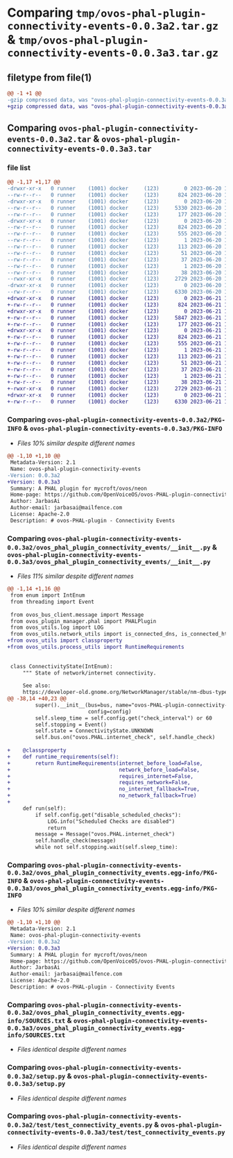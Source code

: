 # Comparing `tmp/ovos-phal-plugin-connectivity-events-0.0.3a2.tar.gz` & `tmp/ovos-phal-plugin-connectivity-events-0.0.3a3.tar.gz`

## filetype from file(1)

```diff
@@ -1 +1 @@
-gzip compressed data, was "ovos-phal-plugin-connectivity-events-0.0.3a2.tar", last modified: Tue Jun 20 15:54:44 2023, max compression
+gzip compressed data, was "ovos-phal-plugin-connectivity-events-0.0.3a3.tar", last modified: Wed Jun 21 15:46:16 2023, max compression
```

## Comparing `ovos-phal-plugin-connectivity-events-0.0.3a2.tar` & `ovos-phal-plugin-connectivity-events-0.0.3a3.tar`

### file list

```diff
@@ -1,17 +1,17 @@
-drwxr-xr-x   0 runner    (1001) docker     (123)        0 2023-06-20 15:54:44.542964 ovos-phal-plugin-connectivity-events-0.0.3a2/
--rw-r--r--   0 runner    (1001) docker     (123)      824 2023-06-20 15:54:44.542964 ovos-phal-plugin-connectivity-events-0.0.3a2/PKG-INFO
-drwxr-xr-x   0 runner    (1001) docker     (123)        0 2023-06-20 15:54:44.542964 ovos-phal-plugin-connectivity-events-0.0.3a2/ovos_phal_plugin_connectivity_events/
--rw-r--r--   0 runner    (1001) docker     (123)     5330 2023-06-20 15:54:35.000000 ovos-phal-plugin-connectivity-events-0.0.3a2/ovos_phal_plugin_connectivity_events/__init__.py
--rw-r--r--   0 runner    (1001) docker     (123)      177 2023-06-20 15:54:39.000000 ovos-phal-plugin-connectivity-events-0.0.3a2/ovos_phal_plugin_connectivity_events/version.py
-drwxr-xr-x   0 runner    (1001) docker     (123)        0 2023-06-20 15:54:44.542964 ovos-phal-plugin-connectivity-events-0.0.3a2/ovos_phal_plugin_connectivity_events.egg-info/
--rw-r--r--   0 runner    (1001) docker     (123)      824 2023-06-20 15:54:44.000000 ovos-phal-plugin-connectivity-events-0.0.3a2/ovos_phal_plugin_connectivity_events.egg-info/PKG-INFO
--rw-r--r--   0 runner    (1001) docker     (123)      555 2023-06-20 15:54:44.000000 ovos-phal-plugin-connectivity-events-0.0.3a2/ovos_phal_plugin_connectivity_events.egg-info/SOURCES.txt
--rw-r--r--   0 runner    (1001) docker     (123)        1 2023-06-20 15:54:44.000000 ovos-phal-plugin-connectivity-events-0.0.3a2/ovos_phal_plugin_connectivity_events.egg-info/dependency_links.txt
--rw-r--r--   0 runner    (1001) docker     (123)      113 2023-06-20 15:54:44.000000 ovos-phal-plugin-connectivity-events-0.0.3a2/ovos_phal_plugin_connectivity_events.egg-info/entry_points.txt
--rw-r--r--   0 runner    (1001) docker     (123)       51 2023-06-20 15:54:44.000000 ovos-phal-plugin-connectivity-events-0.0.3a2/ovos_phal_plugin_connectivity_events.egg-info/requires.txt
--rw-r--r--   0 runner    (1001) docker     (123)       37 2023-06-20 15:54:44.000000 ovos-phal-plugin-connectivity-events-0.0.3a2/ovos_phal_plugin_connectivity_events.egg-info/top_level.txt
--rw-r--r--   0 runner    (1001) docker     (123)        1 2023-06-20 15:54:44.000000 ovos-phal-plugin-connectivity-events-0.0.3a2/ovos_phal_plugin_connectivity_events.egg-info/zip-safe
--rw-r--r--   0 runner    (1001) docker     (123)       38 2023-06-20 15:54:44.542964 ovos-phal-plugin-connectivity-events-0.0.3a2/setup.cfg
--rwxr-xr-x   0 runner    (1001) docker     (123)     2729 2023-06-20 15:54:35.000000 ovos-phal-plugin-connectivity-events-0.0.3a2/setup.py
-drwxr-xr-x   0 runner    (1001) docker     (123)        0 2023-06-20 15:54:44.542964 ovos-phal-plugin-connectivity-events-0.0.3a2/test/
--rw-r--r--   0 runner    (1001) docker     (123)     6330 2023-06-20 15:54:35.000000 ovos-phal-plugin-connectivity-events-0.0.3a2/test/test_connectivity_events.py
+drwxr-xr-x   0 runner    (1001) docker     (123)        0 2023-06-21 15:46:16.152659 ovos-phal-plugin-connectivity-events-0.0.3a3/
+-rw-r--r--   0 runner    (1001) docker     (123)      824 2023-06-21 15:46:16.152659 ovos-phal-plugin-connectivity-events-0.0.3a3/PKG-INFO
+drwxr-xr-x   0 runner    (1001) docker     (123)        0 2023-06-21 15:46:16.152659 ovos-phal-plugin-connectivity-events-0.0.3a3/ovos_phal_plugin_connectivity_events/
+-rw-r--r--   0 runner    (1001) docker     (123)     5847 2023-06-21 15:46:07.000000 ovos-phal-plugin-connectivity-events-0.0.3a3/ovos_phal_plugin_connectivity_events/__init__.py
+-rw-r--r--   0 runner    (1001) docker     (123)      177 2023-06-21 15:46:10.000000 ovos-phal-plugin-connectivity-events-0.0.3a3/ovos_phal_plugin_connectivity_events/version.py
+drwxr-xr-x   0 runner    (1001) docker     (123)        0 2023-06-21 15:46:16.152659 ovos-phal-plugin-connectivity-events-0.0.3a3/ovos_phal_plugin_connectivity_events.egg-info/
+-rw-r--r--   0 runner    (1001) docker     (123)      824 2023-06-21 15:46:15.000000 ovos-phal-plugin-connectivity-events-0.0.3a3/ovos_phal_plugin_connectivity_events.egg-info/PKG-INFO
+-rw-r--r--   0 runner    (1001) docker     (123)      555 2023-06-21 15:46:16.000000 ovos-phal-plugin-connectivity-events-0.0.3a3/ovos_phal_plugin_connectivity_events.egg-info/SOURCES.txt
+-rw-r--r--   0 runner    (1001) docker     (123)        1 2023-06-21 15:46:15.000000 ovos-phal-plugin-connectivity-events-0.0.3a3/ovos_phal_plugin_connectivity_events.egg-info/dependency_links.txt
+-rw-r--r--   0 runner    (1001) docker     (123)      113 2023-06-21 15:46:15.000000 ovos-phal-plugin-connectivity-events-0.0.3a3/ovos_phal_plugin_connectivity_events.egg-info/entry_points.txt
+-rw-r--r--   0 runner    (1001) docker     (123)       51 2023-06-21 15:46:15.000000 ovos-phal-plugin-connectivity-events-0.0.3a3/ovos_phal_plugin_connectivity_events.egg-info/requires.txt
+-rw-r--r--   0 runner    (1001) docker     (123)       37 2023-06-21 15:46:15.000000 ovos-phal-plugin-connectivity-events-0.0.3a3/ovos_phal_plugin_connectivity_events.egg-info/top_level.txt
+-rw-r--r--   0 runner    (1001) docker     (123)        1 2023-06-21 15:46:15.000000 ovos-phal-plugin-connectivity-events-0.0.3a3/ovos_phal_plugin_connectivity_events.egg-info/zip-safe
+-rw-r--r--   0 runner    (1001) docker     (123)       38 2023-06-21 15:46:16.152659 ovos-phal-plugin-connectivity-events-0.0.3a3/setup.cfg
+-rwxr-xr-x   0 runner    (1001) docker     (123)     2729 2023-06-21 15:46:07.000000 ovos-phal-plugin-connectivity-events-0.0.3a3/setup.py
+drwxr-xr-x   0 runner    (1001) docker     (123)        0 2023-06-21 15:46:16.152659 ovos-phal-plugin-connectivity-events-0.0.3a3/test/
+-rw-r--r--   0 runner    (1001) docker     (123)     6330 2023-06-21 15:46:07.000000 ovos-phal-plugin-connectivity-events-0.0.3a3/test/test_connectivity_events.py
```

### Comparing `ovos-phal-plugin-connectivity-events-0.0.3a2/PKG-INFO` & `ovos-phal-plugin-connectivity-events-0.0.3a3/PKG-INFO`

 * *Files 10% similar despite different names*

```diff
@@ -1,10 +1,10 @@
 Metadata-Version: 2.1
 Name: ovos-phal-plugin-connectivity-events
-Version: 0.0.3a2
+Version: 0.0.3a3
 Summary: A PHAL plugin for mycroft/ovos/neon
 Home-page: https://github.com/OpenVoiceOS/ovos-PHAL-plugin-connectivity-events
 Author: JarbasAi
 Author-email: jarbasai@mailfence.com
 License: Apache-2.0
 Description: # ovos-PHAL-plugin - Connectivity Events
```

### Comparing `ovos-phal-plugin-connectivity-events-0.0.3a2/ovos_phal_plugin_connectivity_events/__init__.py` & `ovos-phal-plugin-connectivity-events-0.0.3a3/ovos_phal_plugin_connectivity_events/__init__.py`

 * *Files 11% similar despite different names*

```diff
@@ -1,14 +1,16 @@
 from enum import IntEnum
 from threading import Event
 
 from ovos_bus_client.message import Message
 from ovos_plugin_manager.phal import PHALPlugin
 from ovos_utils.log import LOG
 from ovos_utils.network_utils import is_connected_dns, is_connected_http
+from ovos_utils import classproperty
+from ovos_utils.process_utils import RuntimeRequirements
 
 
 class ConnectivityState(IntEnum):
     """ State of network/internet connectivity.
 
     See also:
     https://developer-old.gnome.org/NetworkManager/stable/nm-dbus-types.html
@@ -38,14 +40,23 @@
         super().__init__(bus=bus, name="ovos-PHAL-plugin-connectivity-events",
                          config=config)
         self.sleep_time = self.config.get("check_interval") or 60
         self.stopping = Event()
         self.state = ConnectivityState.UNKNOWN
         self.bus.on("ovos.PHAL.internet_check", self.handle_check)
 
+    @classproperty
+    def runtime_requirements(self):
+        return RuntimeRequirements(internet_before_load=False,
+                                   network_before_load=False,
+                                   requires_internet=False,
+                                   requires_network=False,
+                                   no_internet_fallback=True,
+                                   no_network_fallback=True)
+
     def run(self):
         if self.config.get("disable_scheduled_checks"):
             LOG.info("Scheduled Checks are disabled")
             return
         message = Message("ovos.PHAL.internet_check")
         self.handle_check(message)
         while not self.stopping.wait(self.sleep_time):
```

### Comparing `ovos-phal-plugin-connectivity-events-0.0.3a2/ovos_phal_plugin_connectivity_events.egg-info/PKG-INFO` & `ovos-phal-plugin-connectivity-events-0.0.3a3/ovos_phal_plugin_connectivity_events.egg-info/PKG-INFO`

 * *Files 10% similar despite different names*

```diff
@@ -1,10 +1,10 @@
 Metadata-Version: 2.1
 Name: ovos-phal-plugin-connectivity-events
-Version: 0.0.3a2
+Version: 0.0.3a3
 Summary: A PHAL plugin for mycroft/ovos/neon
 Home-page: https://github.com/OpenVoiceOS/ovos-PHAL-plugin-connectivity-events
 Author: JarbasAi
 Author-email: jarbasai@mailfence.com
 License: Apache-2.0
 Description: # ovos-PHAL-plugin - Connectivity Events
```

### Comparing `ovos-phal-plugin-connectivity-events-0.0.3a2/ovos_phal_plugin_connectivity_events.egg-info/SOURCES.txt` & `ovos-phal-plugin-connectivity-events-0.0.3a3/ovos_phal_plugin_connectivity_events.egg-info/SOURCES.txt`

 * *Files identical despite different names*

### Comparing `ovos-phal-plugin-connectivity-events-0.0.3a2/setup.py` & `ovos-phal-plugin-connectivity-events-0.0.3a3/setup.py`

 * *Files identical despite different names*

### Comparing `ovos-phal-plugin-connectivity-events-0.0.3a2/test/test_connectivity_events.py` & `ovos-phal-plugin-connectivity-events-0.0.3a3/test/test_connectivity_events.py`

 * *Files identical despite different names*

